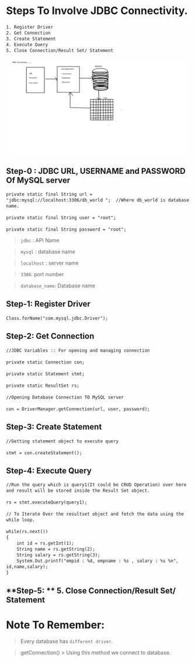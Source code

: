 # Steps To Involve JDBC Connectivity.

```
1. Register Driver 
2. Get Connection
3. Create Statement
4. Execute Query
5. Close Connection/Result Set/ Statement 
```

<img src="image/jdbc_connectivity.jpg">


## **Step-0 :** JDBC URL, USERNAME and PASSWORD Of MySQL server

```
private static final String url = "jdbc:mysql://localhost:3306/db_world ";  //Where db_world is database name. 

private static final String user = "root";

private static final String password = "root";

```
> `jdbc` : API Name

> `mysql` : database name

> `localhost` : server name

> `3306`: port number

> `database_name`: Database name 

## **Step-1:** Register Driver 

```
Class.forName("com.mysql.jdbc.Driver");
```

## **Step-2:** Get Connection

```
//JDBC Variables :: For opening and managing connection 

private static Connection con;

private static Statement stmt;

private static ResultSet rs;

//Opening Database Connection TO MySQL server 

con = DriverManager.getConnection(url, user, password);

```

## **Step-3:** Create Statement

```
//Getting statement object to execute query

stmt = con.createStatement();
```

## **Step-4:** Execute Query

```
//Run the query which is query1(It could be CRUD Operation) over here and result will be stored inside the Result Set object.

rs = stmt.executeQuery(query1);

// To Iterate Over the resultset object and fetch the data using the while loop.

while(rs.next())
{
    int id = rs.getInt(1);
    String name = rs.getString(2);
    String salary = rs.getString(3);
    System.Out.printf("empid : %d, empname : %s , salary : %s %n", id,name,salary);
}
```

## **Step-5: ** 5. Close Connection/Result Set/ Statement 

# Note To Remember:

> Every database has `different driver`.

> getConnection() > Using this method we connect to database. 
